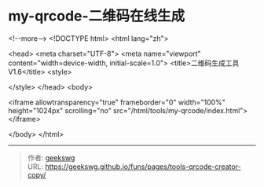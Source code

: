 # my-qrcode-二维码在线生成

&lt;!--more--&gt;
&lt;!DOCTYPE html&gt;
&lt;html lang=&#34;zh&#34;&gt;

&lt;head&gt;
  &lt;meta charset=&#34;UTF-8&#34;&gt;
  &lt;meta name=&#34;viewport&#34; content=&#34;width=device-width, initial-scale=1.0&#34;&gt;
  &lt;title&gt;二维码生成工具V1.6&lt;/title&gt;
  &lt;style&gt;
    
  &lt;/style&gt;
&lt;/head&gt;
&lt;body&gt;

  &lt;iframe allowtransparency=&#34;true&#34; frameborder=&#34;0&#34; width=&#34;100%&#34; height=&#34;1024px&#34; scrolling=&#34;no&#34; src=&#34;/html/tools/my-qrcode/index.html&#34;&gt;&lt;/iframe&gt;

&lt;/body&gt;
&lt;/html&gt;

---

> 作者: [geekswg](https://github.com/geekswg)  
> URL: https://geekswg.github.io/funs/pages/tools-qrcode-creator-copy/  

